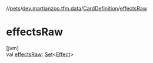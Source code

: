//[pets](../../../index.md)/[dev.martianzoo.tfm.data](../index.md)/[CardDefinition](index.md)/[effectsRaw](effects-raw.md)

# effectsRaw

[jvm]\
val [effectsRaw](effects-raw.md): [Set](https://kotlinlang.org/api/latest/jvm/stdlib/kotlin.collections/-set/index.html)&lt;[Effect](../../dev.martianzoo.tfm.pets.ast/-effect/index.md)&gt;

